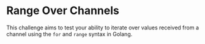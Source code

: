 # Range Over Channels

This challenge aims to test your ability to iterate over values received from a channel using the `for` and `range` syntax in Golang.
